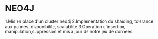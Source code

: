 # NEO4J
1.Mis en place d'un cluster neo4j
2.Implementation du sharding, tolerance aux pannes, disponibilite, scalabilité
3.Operation d'insertion, manipulation,suppression et mis a jour de notre jeu de donnees.
